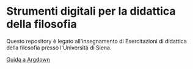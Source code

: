 <link rel="stylesheet" href="./assets/style.css">

# Strumenti digitali per la didattica della filosofia

Questo repository è legato all'insegnamento di Esercitazioni di didattica della filosofia presso l'Università di Siena.

[Guida a Argdown](https://antonio-vigilante.github.io/filosofia/argdown/index.html)
